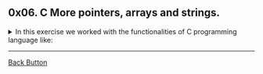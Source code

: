 ## 0x06. C More pointers, arrays and strings.

<details>
<summary>In this exercise we worked with the functionalities of C programming language like: </summary>
<br>

- Arrays
- Pointers
- Scope of variables

</details>

---

[Back Button](https://github.com/FatChicken277/holbertonschool-low_level_programming)